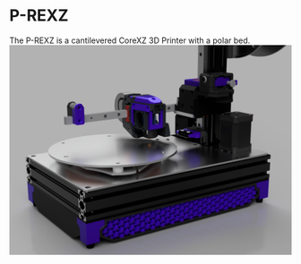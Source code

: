 # P-REXZ
The P-REXZ is a cantilevered CoreXZ 3D Printer with a polar bed.
![Image of the P-REXZ](https://github.com/Armchair-Engineering/P-REXZ/blob/main/Images/P-REXZ-V247.png)
